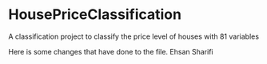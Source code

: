 # HousePriceClassification
A classification project to classify the price level of houses with 81 variables

Here is some changes that have done to the file.
Ehsan Sharifi
